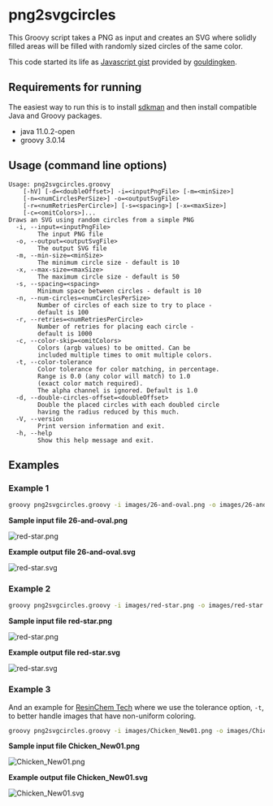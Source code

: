 # png2svgcircles

This Groovy script takes a PNG as input and creates an SVG where
solidly filled areas will be filled with randomly sized
circles of the same color.

This code started its life as [Javascript gist](https://gist.github.com/gouldingken/8d0b7a05b0b0156da3b8) provided by
[gouldingken](https://gist.github.com/gouldingken). 

## Requirements for running

The easiest way to run this is to install [sdkman](https://sdkman.io/)
and then install compatible Java and Groovy packages.
* java 11.0.2-open
* groovy 3.0.14

## Usage (command line options)

```
Usage: png2svgcircles.groovy 
    [-hV] [-d=<doubleOffset>] -i=<inputPngFile> [-m=<minSize>]
    [-n=<numCirclesPerSize>] -o=<outputSvgFile>
    [-r=<numRetriesPerCircle>] [-s=<spacing>] [-x=<maxSize>]
    [-c=<omitColors>]...
Draws an SVG using random circles from a simple PNG
  -i, --input=<inputPngFile>
        The input PNG file
  -o, --output=<outputSvgFile>
        The output SVG file
  -m, --min-size=<minSize>
        The minimum circle size - default is 10
  -x, --max-size=<maxSize>
        The maximum circle size - default is 50
  -s, --spacing=<spacing>
        Minimum space between circles - default is 10
  -n, --num-circles=<numCirclesPerSize>
        Number of circles of each size to try to place -
        default is 100
  -r, --retries=<numRetriesPerCircle>
        Number of retries for placing each circle -
        default is 1000
  -c, --color-skip=<omitColors>
        Colors (argb values) to be omitted. Can be
        included multiple times to omit multiple colors.
  -t, --color-tolerance
        Color tolerance for color matching, in percentage. 
        Range is 0.0 (any color will match) to 1.0 
        (exact color match required). 
        The alpha channel is ignored. Default is 1.0
  -d, --double-circles-offset=<doubleOffset>
        Double the placed circles with each doubled circle
        having the radius reduced by this much.
  -V, --version
        Print version information and exit.
  -h, --help
        Show this help message and exit.
```

## Examples

### Example 1

```bash
groovy png2svgcircles.groovy -i images/26-and-oval.png -o images/26-and-oval.svg -s 5 -m 5 -x 30 -c -1
```

**Sample input file 26-and-oval.png**

![red-star.png](images/26-and-oval.png)

**Example output file 26-and-oval.svg**

![red-star.svg](images/26-and-oval.svg)

### Example 2

```bash
groovy png2svgcircles.groovy -i images/red-star.png -o images/red-star.svg -s 2 -m 5 -x 30 -c 0
```

**Sample input file red-star.png**

![red-star.png](images/red-star.png)

**Example output file red-star.svg**

![red-star.svg](images/red-star.svg)

### Example 3

And an example for [ResinChem Tech](https://www.youtube.com/@ResinChemTech) where we use the tolerance option, `-t`, to better handle images that have non-uniform coloring.

```bash
groovy png2svgcircles.groovy -i images/Chicken_New01.png -o images/Chicken_New01.svg -s 1 -m 2 -x 20 -t 0.5
```

**Sample input file Chicken_New01.png**

![Chicken_New01.png](images/Chicken_New01.png)

**Example output file Chicken_New01.svg**

![Chicken_New01.svg](images/Chicken_New01.svg)
